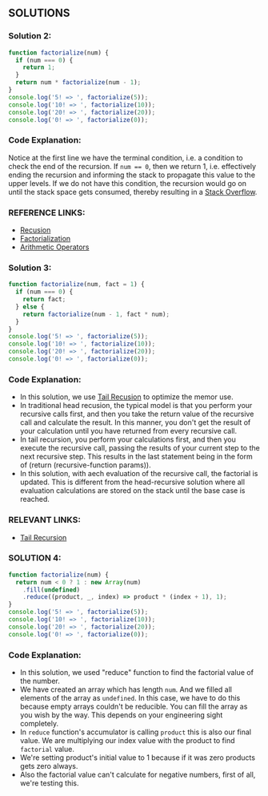 ## SOLUTIONS

### Solution 2:
```js
function factorialize(num) {
  if (num === 0) {
    return 1;
  }
  return num * factorialize(num - 1);
}
console.log('5! => ', factorialize(5));
console.log('10! => ', factorialize(10));
console.log('20! => ', factorialize(20));
console.log('0! => ', factorialize(0));
```
### Code Explanation:
Notice at the first line we have the terminal condition, i.e. a condition to check the end of the recursion.  If `num == 0`, then we return 1, i.e. effectively ending the recursion and informing the stack to propagate this value to the upper levels.  If we do not have this condition, the recursion would go on until the stack space gets consumed, thereby resulting in a [Stack Overflow](https://en.wikipedia.org/wiki/Stack_overflow).

### REFERENCE LINKS:
- [Recusion](https://www.codecademy.com/en/courses/javascript-lesson-205/0/1)
- [Factorialization](https://en.wikipedia.org/wiki/Factorial)
- [Arithmetic Operators](https://developer.mozilla.org/en-US/docs/Web/JavaScript/Reference/Operators/Arithmetic_Operators)

### Solution 3: 
```js
function factorialize(num, fact = 1) {
  if (num === 0) {
    return fact;
  } else {
    return factorialize(num - 1, fact * num);
  }
}
console.log('5! => ', factorialize(5));
console.log('10! => ', factorialize(10));
console.log('20! => ', factorialize(20));
console.log('0! => ', factorialize(0));
```
### Code Explanation:
- In this solution, we use [Tail Recusion](https://stackoverflow.com/questions/33923/what-is-tail-recursion) to optimize the memor use.
- In traditional head recusion, the typical model is that you perform your recursive calls first, and then you take the return value of the recursive call and calculate the result.  In this manner, you don't get the result of your calculation until you have returned from every recursive call.
- In tail recursion, you perform your calculations first, and then you execute the recursive call, passing the results of your current step to the next recursive step.  This results in the last statement being in the form of (return (recursive-function params)).
- In this solution, with aech evaluation of the recursive call, the factorial is updated.  This is different from the head-recursive solution where all evaluation calculations are stored on the stack until the base case is reached.

### RELEVANT LINKS:
- [Tail Recursion](https://www.geeksforgeeks.org/tail-recursion/)

### SOLUTION 4:
```js
function factorialize(num) {
  return num < 0 ? 1 : new Array(num)
    .fill(undefined)
    .reduce((product, _, index) => product * (index + 1), 1);
}
console.log('5! => ', factorialize(5));
console.log('10! => ', factorialize(10));
console.log('20! => ', factorialize(20));
console.log('0! => ', factorialize(0));
```
### Code Explanation:
- In this solution, we used "reduce" function to find the factorial value of the number.
- We have created an array which has length `num`.  And we filled all elements of the array as `undefined`.  In this case, we have to do this because empty arrays couldn't be reducible.  You can fill the array as you wish by the way.  This depends on your engineering sight completely.
- In `reduce` function's accumulator is calling `product` this is also our final value.  We are multiplying our index value with the product to find `factorial` value.
- We're setting product's initial value to 1 because if it was zero products gets zero always.
- Also the factorial value can't calculate for negative numbers, first of all, we're testing this.

